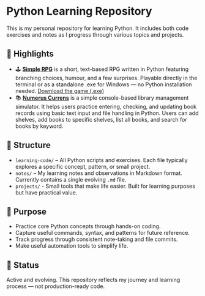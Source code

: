 # Python Learning Repository

This is my personal repository for learning Python. It includes both code exercises and notes as I progress through various topics and projects.

## 🚀 Highlights

- 🕹️ [**Simple RPG**](projects/05-rpg-game.py) is a short, text-based RPG written in Python featuring branching choices, humour, and a few surprises. Playable directly in the terminal or as a standalone .exe for Windows — no Python installation needed. [Download the game (.exe)](https://github.com/ztrbusic/python-learning/releases/download/rpg-v1.0/05-rpg-game-v1.exe)
- 📚 [**Numerus Currens**](projects/02-numerus-currens.py) is a simple console-based library management simulator. It helps users practice entering, checking, and updating book records using basic text input and file handling in Python. Users can add shelves, add books to specific shelves, list all books, and search for books by keyword.

## 📁 Structure

- `learning-code/` – All Python scripts and exercises. Each file typically explores a specific concept, pattern, or small project.
- `notes/` – My learning notes and observations in Markdown format. Currently contains a single evolving `.md` file.
- `projects/` - Small tools that make life easier. Built for learning purposes but have practical value.

## 🧠 Purpose

- Practice core Python concepts through hands-on coding.
- Capture useful commands, syntax, and patterns for future reference.
- Track progress through consistent note-taking and file commits.
- Make useful automation tools to simplify life.

## 🚧 Status

Active and evolving. This repository reflects my journey and learning process — not production-ready code.
